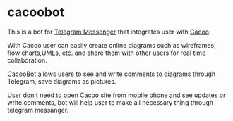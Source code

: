 # cacoobot

This is a bot for [Telegram Messenger](https://telegram.org/) that integrates user with [Cacoo](https://cacoo.com/).

With Cacoo user can easily create online diagrams such as wireframes, flow charts,UMLs, etc. and
share them with other users for real time collaboration.

[CacooBot](https://telegram.me/cacoobot) allows users to see and write comments to diagrams through Telegram,
save diagrams as pictures.

User don't need to open Cacoo site from mobile phone and see updates or write comments, bot will help user to make all necessary thing through telegram messanger.

